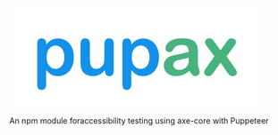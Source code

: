 ![pupax-a tool for accessibility testing](/pupax-logo.png)

An npm module foraccessibility testing using axe-core with Puppeteer
